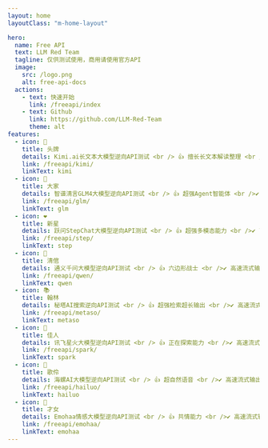 ```yaml
---
layout: home
layoutClass: "m-home-layout"

hero:
  name: Free API
  text: LLM Red Team
  tagline: 仅供测试使用，商用请使用官方API
  image:
    src: /logo.png
    alt: free-api-docs
  actions:
    - text: 快速开始
      link: /freeapi/index
    - text: Github
      link: https://github.com/LLM-Red-Team
      theme: alt
features:
  - icon: 🐉
    title: 头牌
    details: Kimi.ai长文本大模型逆向API测试 <br /> 👍 擅长长文本解读整理 <br />✔ 高速流式输出<br />✔ 智能体API<br />✔ 多轮对话<br />✔ 联网搜索<br />✔ 长文档解读<br />✔ 图像OCR
    link: /freeapi/kimi/
    linkText: kimi
  - icon: 📖
    title: 大家
    details: 智谱清言GLM4大模型逆向API测试 <br /> 👍 超强Agent智能体 <br />✔ 高速流式输出<br />✔ 智能体API<br />✔ 多轮对话<br />✔ AI绘图<br />✔ 联网搜索<br />✔ 长文档解读<br />✔ 代码生成/执行<br />✔ 多模态图像解析
    link: /freeapi/glm/
    linkText: glm
  - icon: ❤️
    title: 新星
    details: 跃问StepChat大模型逆向API测试 <br /> 👍 超强多模态能力 <br />✔ 高速流式输出<br />✔ 多轮对话<br />✔ 联网搜索<br />✔ 长文档解读<br />✔ 代码生成/执行<br />✔ 多模态图像解析
    link: /freeapi/step/
    linkText: step
  - icon: 🌷
    title: 清倌
    details: 通义千问大模型逆向API测试 <br /> 👍 六边形战士 <br />✔ 高速流式输出<br />✔ 多轮对话<br />✔ 无水印AI绘图<br />✔ 联网搜索<br />✔ 长文档解读<br />✔ 多模态图像解析
    link: /freeapi/qwen/
    linkText: qwen
  - icon: 📚
    title: 翰林
    details: 秘塔AI搜索逆向API测试 <br /> 👍 超强检索超长输出 <br />✔ 高速流式输出<br />✔ 超强联网搜索<br />✔ 多模式总结
    link: /freeapi/metaso/
    linkText: metaso
  - icon: 🦚
    title: 佳人
    details: 讯飞星火大模型逆向API测试 <br /> 👍 正在探索能力 <br />✔ 高速流式输出<br />✔ 多轮对话<br />✔ AI绘图<br />✔ 联网搜索<br />✔ 长文档解读<br />✔ 多模态图像解析
    link: /freeapi/spark/
    linkText: spark
  - icon: 🐚
    title: 歌伶
    details: 海螺AI大模型逆向API测试 <br /> 👍 超自然语音 <br />✔ 高速流式输出<br />✔ 多轮对话<br />✔ 语音合成<br />✔ 联网搜索<br />✔ 长文档解读<br />✔ 多模态图像解析
    link: /freeapi/hailuo/
    linkText: hailuo
  - icon: 🦄
    title: 才女
    details: Emohaa情感大模型逆向API测试 <br /> 👍 共情能力 <br />✔ 高速流式输出<br />✔ 多轮对话
    link: /freeapi/emohaa/
    linkText: emohaa
---
```


<style>
/*爱的魔力转圈圈*/
.m-home-layout .image-src:hover {
  transform: translate(-50%, -50%) rotate(666turn);
  transition: transform 59s 1s cubic-bezier(0.3, 0, 0.8, 1);
}

.m-home-layout .details small {
  opacity: 0.8;
}
</style>
